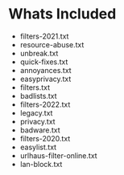 # Whats Included
- filters-2021.txt
- resource-abuse.txt
- unbreak.txt
- quick-fixes.txt
- annoyances.txt
- easyprivacy.txt
- filters.txt
- badlists.txt
- filters-2022.txt
- legacy.txt
- privacy.txt
- badware.txt
- filters-2020.txt
- easylist.txt
- urlhaus-filter-online.txt
- lan-block.txt